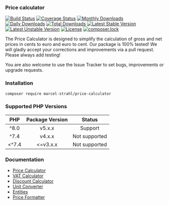 ### Price calculator

[![Build Status](https://travis-ci.org/Dropelikeit/PriceCalculator.svg?branch=master)](https://travis-ci.org/Dropelikeit/PriceCalculator)
[![Coverage Status](https://coveralls.io/repos/github/Dropelikeit/PriceCalculator/badge.svg?branch=master)](https://coveralls.io/github/Dropelikeit/PriceCalculator?branch=master)
[![Monthly Downloads](https://poser.pugx.org/marcel-strahl/price-calculator/d/monthly)](https://packagist.org/packages/marcel-strahl/price-calculator)
[![Daily Downloads](https://poser.pugx.org/marcel-strahl/price-calculator/d/daily)](https://packagist.org/packages/marcel-strahl/price-calculator)
[![Total Downloads](https://poser.pugx.org/marcel-strahl/price-calculator/downloads)](https://packagist.org/packages/marcel-strahl/price-calculator)
[![Latest Stable Version](https://poser.pugx.org/marcel-strahl/price-calculator/v/stable)](https://packagist.org/packages/marcel-strahl/price-calculator)
[![Latest Unstable Version](https://poser.pugx.org/marcel-strahl/price-calculator/v/unstable)](https://packagist.org/packages/marcel-strahl/price-calculator)
[![License](https://poser.pugx.org/marcel-strahl/price-calculator/license)](https://packagist.org/packages/marcel-strahl/price-calculator)
[![composer.lock](https://poser.pugx.org/marcel-strahl/price-calculator/composerlock)](https://packagist.org/packages/marcel-strahl/price-calculator)

The Price Calculator is designed to simplify the calculation of gross and net prices in cents to euro and euro to cent.
Our package is 100% tested!
We will gladly accept your corrections and improvements via a pull request. Please always add testing!

You are also welcome to use the Issue Tracker to set bugs, improvements or upgrade requests.

### Installation

```bash
composer require marcel-strahl/price-calculator 
```
### Supported PHP Versions
|  PHP  | Package Version |    Status     |
|:-----:|:---------------:|:-------------:|
| ^8.0  |     v5.x.x      |    Support    |
| ^7.4  |     v4.x.x      | Not supported |
| <^7.4 |    <=v3.x.x     | Not supported |

### Documentation

* [Price Calculator](docs/price-calculator.md)
* [VAT Calculator](docs/vat-calculator.md)
* [Discount Calculator](docs/discount-calculator.md)
* [Unit Converter](docs/unit-converter.md)
* [Entities](docs/entities.md)
* [Price Formatter](docs/price-formatter.md)
